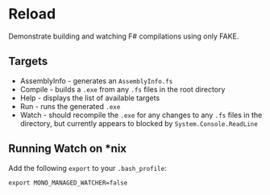 # Reload

Demonstrate building and watching F# compilations using only FAKE.

## Targets

* AssemblyInfo - generates an `AssemblyInfo.fs`
* Compile - builds a `.exe` from any `.fs` files in the root directory
* Help - displays the list of available targets
* Run - runs the generated `.exe`
* Watch - should recompile the `.exe` for any changes to any `.fs` files in the directory, but currently appears to blocked by `System.Console.ReadLine`

## Running Watch on *nix

Add the following `export` to your `.bash_profile`:

```
export MONO_MANAGED_WATCHER=false
```

